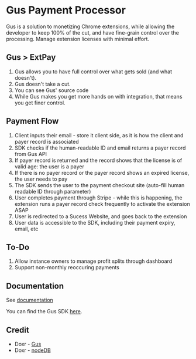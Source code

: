 # Gus Payment Processor

Gus is a solution to monetizing Chrome extensions, while allowing the developer to keep 100% of the cut, and have fine-grain control over the processing. Manage extension licenses with minimal effort.

## Gus > ExtPay

1. Gus allows you to have full control over what gets sold (and what doesn't). 
2. Gus doesn't take a cut.
3. You can see Gus' source code
4. While Gus makes you get more hands on with integration, that means you get finer control.

## Payment Flow

1. Client inputs their email - store it client side, as it is how the client and payer record is associated
2. SDK checks if the human-readable ID and email returns a payer record from Gus API
3. If payer record is returned and the record shows that the license is of valid age: the user is a payer
4. If there is no payer record or the payer record shows an expired license, the user needs to pay
5. The SDK sends the user to the payment checkout site  (auto-fill human readable ID through parameter)
6. User completes payment through Stripe - while this is happening, the extension runs a payer record check frequently to activate the extension ASAP
7. User is redirected to a Sucess Website, and goes back to the extension
8. User data is accessible to the SDK, including their payment expiry, email, etc

## To-Do
1. Allow instance owners to manage profit splits through dashboard
2. Support non-monthly reoccuring payments

## Documentation

See [documentation](./documentation.md)

You can find the Gus SDK [here](./sdk/gus-sdk.js).

## Credit

- Doxr - [Gus](https://github.com/DoxrGitHub/gus)
- Doxr - [nodeDB](https://github.com/DoxrGitHub/nodeDB)